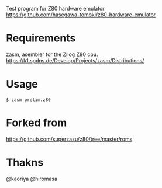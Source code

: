 Test program for Z80 hardware emulator  
https://github.com/hasegawa-tomoki/z80-hardware-emulator

# Requirements

zasm, asembler for the Zilog Z80 cpu.  
https://k1.spdns.de/Develop/Projects/zasm/Distributions/

# Usage

```
$ zasm prelim.z80
```

# Forked from

https://github.com/superzazu/z80/tree/master/roms

# Thakns

@kaoriya
@hiromasa


